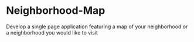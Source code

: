 # Neighborhood-Map
Develop a single page application featuring a map of your neighborhood or a neighborhood you would like to visit
